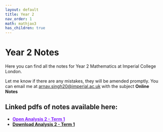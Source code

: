 ```yaml
---
layout: default
title: Year 2
nav_order: 1
math: mathjax3
has_children: true
---
```


# Year 2 Notes

Here you can find all the notes for Year 2 Mathematics at Imperial College London. 

Let me know if there are any mistakes, they will be amended promptly. You can email me at <arnav.singh20@imperial.ac.uk> with the subject **Online Notes**

## Linked pdfs of notes available here:

- <a href="/notes/pdfs/ANA2-Concise.pdf" style="color:#801fff;">**Open Analysis 2 - Term 1**</a>
- <a href="/notes/pdfs/ANA2-Concise.pdf" download>**Download Analysis 2 - Term 1**</a>



